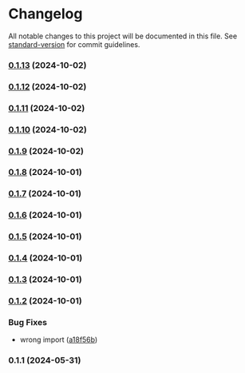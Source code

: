 # Changelog

All notable changes to this project will be documented in this file. See [standard-version](https://github.com/conventional-changelog/standard-version) for commit guidelines.

### [0.1.13](https://github.com/kode3tech/k3t-backstage-plugin-frontend-addons/compare/v0.1.12...v0.1.13) (2024-10-02)

### [0.1.12](https://github.com/kode3tech/k3t-backstage-plugin-frontend-addons/compare/v0.1.11...v0.1.12) (2024-10-02)

### [0.1.11](https://github.com/kode3tech/k3t-backstage-plugin-frontend-addons/compare/v0.1.10...v0.1.11) (2024-10-02)

### [0.1.10](https://github.com/kode3tech/k3t-backstage-plugin-frontend-addons/compare/v0.1.9...v0.1.10) (2024-10-02)

### [0.1.9](https://github.com/kode3tech/k3t-backstage-plugin-frontend-addons/compare/v0.1.8...v0.1.9) (2024-10-02)

### [0.1.8](https://github.com/kode3tech/k3t-backstage-plugin-frontend-addons/compare/v0.1.7...v0.1.8) (2024-10-01)

### [0.1.7](https://github.com/kode3tech/k3t-backstage-plugin-frontend-addons/compare/v0.1.6...v0.1.7) (2024-10-01)

### [0.1.6](https://github.com/kode3tech/k3t-backstage-plugin-frontend-addons/compare/v0.1.5...v0.1.6) (2024-10-01)

### [0.1.5](https://github.com/kode3tech/k3t-backstage-plugin-frontend-addons/compare/v0.1.4...v0.1.5) (2024-10-01)

### [0.1.4](https://github.com/kode3tech/k3t-backstage-plugin-frontend-addons/compare/v0.1.3...v0.1.4) (2024-10-01)

### [0.1.3](https://github.com/kode3tech/k3t-backstage-plugin-frontend-addons/compare/v0.1.2...v0.1.3) (2024-10-01)

### [0.1.2](https://github.com/kode3tech/k3t-backstage-plugin-frontend-addons/compare/v0.1.1...v0.1.2) (2024-10-01)


### Bug Fixes

* wrong import ([a18f56b](https://github.com/kode3tech/k3t-backstage-plugin-frontend-addons/commit/a18f56b14a6054de7d86ad71173be68f697fa5e0))

### 0.1.1 (2024-05-31)
